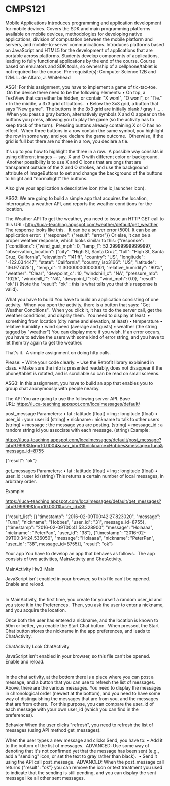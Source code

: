 # CMPS121
Mobile Applications
Introduces programming and application development for mobile devices. Covers the SDK and main programming platforms available on mobile devices, methodologies for developing native applications, division of computation between the mobile platform and servers, and mobile-to-server communications. Introduces platforms based on JavaScript and HTML5 for the development of applications that are portable across platforms. Students develop components of applications, leading to fully functional applications by the end of the course. Course based on emulators and SDK tools, so ownership of a cellphone/tablet is not required for the course. Pre-requisite(s): Computer Science 12B and 12M. L. de Alfaro, J. Whitehead



ASG1:
For this assignment, you have to implement a game of tic-tac-toe.  On the device there need to be the following elements:
	•	On top, a TextView that can either be hidden, or contain "X won!", "O won!", or "Tie."
	•	In the middle, a 3x3 grid of buttons. 
	•	Below the 3x3 grid, a button that says "New game". 
The buttons in the 3x3 grid are initially blank / gray / ... .  When you press a gray button, alternatively symbols X and O appear on the buttons you press, allowing you to play the game (so the activity has to keep track of the turn).  Pressing buttons already containing X or O has no effect.  When three buttons in a row contain the same symbol, you highlight the row in some way, and you declare the game outcome.  Otherwise, if the grid is full but there are no three in a row, you declare a tie. 

It's up to you how to highlight the three in a row.  A possible way consists in using different images -- say, X and O with different color or background.  Another possibility is to use X and O icons that are pngs that are transparent outside of the X and O strokes, and use the background attribute of ImageButtons to set and change the background of the buttons to hilight and "normallight" the buttons. 

Also give your application a descriptive icon (the ic_launcher icon). 



ASG2:
We are going to build a simple app that acquires the location, interrogates a weather API, and reports the weather conditions for the location.

The Weather API
To get the weather, you need to issue an HTTP GET call to this URL:
http://luca-teaching.appspot.com/weather/default/get_weather
The response looks like this.  
It can be a server error (500).
It can be an application error:
 {"response": {"result": "error"}}
Or else, it can be a proper weather response, which looks similar to this:
{"response": {"conditions": {"wind_gust_mph": 0, "temp_f": 52.299999999999997, "observation_location": {"city": "High St, Santa Cruz", "full": "High St, Santa Cruz, California", "elevation": "141 ft", "country": "US", "longitude": "-122.034447", "state": "California", "country_iso3166": "US", "latitude": "36.977425"}, "temp_c": 11.300000000000001, "relative_humidity": "90%", "weather": "Clear", "dewpoint_c": 10, "windchill_c": "NA", "pressure_mb": "1025", "windchill_f": "NA", "dewpoint_f": 50, "wind_mph": 0.0}, "result": "ok"}}
(Note the "result": "ok" : this is what tells you that this response is valid).

What you have to build
You have to build an application consisting of one activity. 
When you open the activity, there is a button that says: "Get Weather Conditions". 
When you click it, it has to do the server call, get the weather conditions, and display them. 
You need to display at least 
	•	something from location (city name and elevation, at least)
	•	temperature
	•	relative humidity
	•	wind speed (average and gusts)
	•	weather (the string tagged by "weather")
You can display more if you wish.
If an error occurs, you have to advise the users with some kind of error string, and you have to let them try again to get the weather. 

That's it.  A simple assignment on doing http calls.

Please:
	•	Write your code clearly.
	•	Use the Retrofit library explained in class.
	•	Make sure the info is presented readably, does not disappear if the phone/tablet is rotated, and is scrollable so can be read on small screens.
	


ASG3:
In this assignment, you have to build an app that enables you to group chat anonymously with people nearby. 

The API
You are going to use the following server API.
Base URL: https://luca-teaching.appspot.com/localmessages/default/

post_message
Parameters:
	•	lat : latitude (float)
	•	lng : longitude (float)
	•	user_id : your user id (string)
	•	nickname : nickname to talk to other users (string)
	•	message : the message you are posting. (string)
	•	message_id : a random string id you associate with each message. (string)
Example:

https://luca-teaching.appspot.com/localmessages/default/post_message?lat=9.9993&lng=10.0004&user_id=31&nickname=Hobbes&message=Tuna&message_id=8755

{"result": "ok"}

get_messages
Parameters:
	•	lat : latitude (float)
	•	lng : longitude (float)
	•	user_id : user id (string)
This returns a certain number of local messages, in arbitrary order.

Example: 

https://luca-teaching.appspot.com/localmessages/default/get_messages?lat=9.99999&lng=10.0001&user_id=39

{"result_list": [{"timestamp": "2016-02-09T00:42:27.823020", "message": "Tuna", "nickname": "Hobbes", "user_id": "31", message_id=8755}, {"timestamp": "2016-02-09T00:41:53.328900", "message": "Holaaaa", "nickname": "PeterPan", "user_id": "38"}, {"timestamp": "2016-02-09T00:34:24.536050", "message": "Holaaaa", "nickname": "PeterPan", "user_id": "38", message_id=8755}], "result": "ok"}

Your app
You have to develop an app that behaves as follows. 
The app consists of two activities, MainActivity and ChatActivity. 

MainActivity
Hw3-Main
<div class="docs-butterbar-container"><div class="docs-butterbar-wrap"><div class="jfk-butterBar jfk-butterBar-shown jfk-butterBar-warning">JavaScript isn't enabled in your browser, so this file can't be opened. Enable and reload.</div></div><br></div>

In MainActivity, the first time, you create for yourself a random user_id and you store it in the Preferences. 
Then, you ask the user to enter a nickname, and you acquire the location. 

Once both the user has entered a nickname, and the location is known to 50m or better, you enable the Start Chat button.  When pressed, the Start Chat button stores the nickname in the app preferences, and leads to ChatActivity.

ChatActivity
Look
ChatActivity
<div class="docs-butterbar-container"><div class="docs-butterbar-wrap"><div class="jfk-butterBar jfk-butterBar-shown jfk-butterBar-warning">JavaScript isn't enabled in your browser, so this file can't be opened. Enable and reload.</div></div><br></div>

In the chat activity, at the bottom there is a place where you can post a message, and a button that you can use to refresh the list of messages.
Above, there are the various messages. You need to display the messages in chronological order (newest at the bottom), and you need to have some way of distinguishing the messages that are from you, and the messages that are from others.  For this purpose, you can compare the user_id of each message with your own user_id (which you can find in the preferences). 

Behavior
When the user clicks "refresh", you need to refresh the list of messages (using API method get_messages). 

When the user types a new message and clicks Send, you have to:
	•	Add it to the bottom of the list of messages.  ADVANCED: Use some way of denoting that it's not confirmed yet that the message has been sent (e.g., add a "sending" icon, or set the text to gray rather than black). 
	•	Send it using the API call post_message. 
ADVANCED: When the post_message call returns {"result": "ok"} you can remove the icon or text treatment you used to indicate that the sending is still pending, and you can display the sent message like all other sent messages.
